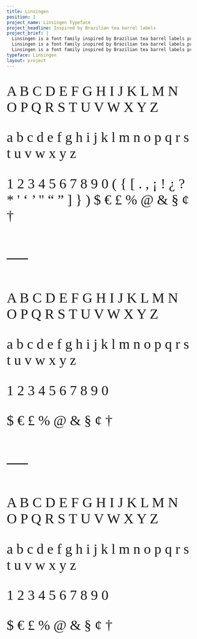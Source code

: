 ```yaml
---
title: Linsingen
position: 1
project_name: Linsingen Typeface
project_headline: Inspired by Brazilian tea barrel labels
project_brief: |
  Linsingen is a font family inspired by Brazilian tea barrel labels printed with lithography in the beginning of the 20th century. The family consists of three styles - Linsingen Vintage, which preserves the shapes found in the original prints; Linsingen Moderna, a contemporary interpretation of the original shapes, with increased contrast and sharper lines; and Linsingen Stencil. All of the three styles are suited for titles and headlines.
  Linsingen is a font family inspired by Brazilian tea barrel labels printed with lithography in the beginning of the 20th century. The family consists of three styles - Linsingen Vintage, which preserves the shapes found in the original prints; Linsingen Moderna, a contemporary interpretation of the original shapes, with increased contrast and sharper lines; and Linsingen Stencil. All of the three styles are suited for titles and headlines.
  Linsingen is a font family inspired by Brazilian tea barrel labels printed with lithography in the beginning of the 20th century. The family consists of three styles - Linsingen Vintage, which preserves the shapes found in the original prints; Linsingen Moderna, a contemporary interpretation of the original shapes, with increased contrast and sharper lines; and Linsingen Stencil. All of the three styles are suited for titles and headlines.
typeface: Linsingen
layout: project
---
```


<div class="font-grid" style="font-family: 'Linsingen Moderna'; font-size: 4vw; font-weight: 300;">
  <p>A B C D E F G H I J K L M N O P Q R S T U V W X Y Z</p>
  <div class="break"></div>
  <p>a b c d e f g h i j k l m n o p q r s t u v w x y z</p>
  <div class="break"></div>
  <p>1 2 3 4 5 6 7 8 9 0 ( { [ . , ¡ ! ¿ ? * ' ‘ ’ " “ ” ] } ) $ € £ % @ & § ¢ †</p>
</div>

<div class="font-grid" style="font-family: 'Linsingen Moderna'; font-size: 6vw; font-weight: 300;">
  <p>—</p>

<div class="font-grid" style="font-family: 'Linsingen Stencil'; font-size: 4vw; font-weight: 300;">
  <p>A B C D E F G H I J K L M N O P Q R S T U V W X Y Z</p>
  <div class="break"></div>
  <p>a b c d e f g h i j k l m n o p q r s t u v w x y z</p>
  <div class="break"></div>
  <p>1 2 3 4 5 6 7 8 9 0</p>
  <div class="break"></div>
  <p>$ € £ % @ & § ¢ †</p>
</div>

<div class="font-grid" style="font-family: 'Linsingen Moderna'; font-size: 6vw; font-weight: 300;">
  <p>—</p>

<div class="font-grid" style="font-family: 'Linsingen Vintage'; font-size: 4vw; font-weight: 300;">
  <p>A B C D E F G H I J K L M N O P Q R S T U V W X Y Z</p>
  <div class="break"></div>
  <p>a b c d e f g h i j k l m n o p q r s t u v w x y z</p>
  <div class="break"></div>
  <p>1 2 3 4 5 6 7 8 9 0</p>
  <div class="break"></div>
  <p>$ € £ % @ & § ¢ †</p>
</div>
